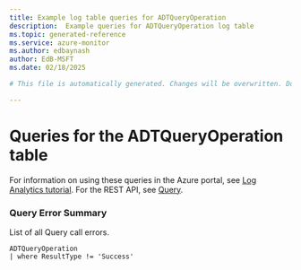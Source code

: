 ```yaml
---
title: Example log table queries for ADTQueryOperation
description:  Example queries for ADTQueryOperation log table
ms.topic: generated-reference
ms.service: azure-monitor
ms.author: edbaynash
author: EdB-MSFT
ms.date: 02/18/2025

# This file is automatically generated. Changes will be overwritten. Do not change this file directly. 

---
```


# Queries for the ADTQueryOperation table

For information on using these queries in the Azure portal, see [Log Analytics tutorial](/azure/azure-monitor/logs/log-analytics-tutorial). For the REST API, see [Query](/rest/api/loganalytics/query).


### Query Error Summary  


List of all Query call errors.  

```query
ADTQueryOperation
| where ResultType != 'Success'
```

